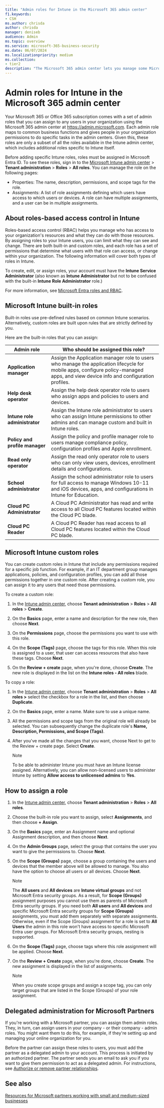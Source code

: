 ```yaml
---
title: "Admin roles for Intune in the Microsoft 365 admin center"
f1.keywords:
- CSH
ms.author: chrisda
author: chrisda
manager: deniseb
audience: Admin
ms.topic: overview
ms.service: microsoft-365-business-security
ms.date: 06/07/2024
ms.localizationpriority: medium
ms.collection:
- tier2
description: "The Microsoft 365 admin center lets you manage some Microsoft Intune roles, which map to business functions and give permissions to do specific tasks."
---
```


# Admin roles for Intune in the Microsoft 365 admin center

Your Microsoft 365 or Office 365 subscription comes with a set of admin roles that you can assign to any users in your organization using the Microsoft 365 admin center at <https://admin.microsoft.com>. Each admin role maps to common business functions and gives people in your organization permissions to do specific tasks in the admin centers. Given this, these roles are only a subset of all the roles available in the Intune admin center, which includes additional roles specific to Intune itself.

Before adding specific Intune roles, roles must be assigned in Microsoft Entra ID. To see these roles, sign in to the [Microsoft Intune admin center](https://go.microsoft.com/fwlink/?linkid=2109431) \> **Tenant administration** \> **Roles** \> **All roles**. You can manage the role on the following pages:

- Properties: The name, description, permissions, and scope tags for the role.
- Assignments: A list of role assignments defining which users have access to which users or devices. A role can have multiple assignments, and a user can be in multiple assignments.

## About roles-based access control in Intune

Roles-based access control (RBAC) helps you manage who has access to your organization's resources and what they can do with those resources. By assigning roles to your Intune users, you can limit what they can see and change. There are both built-in and custom roles, and each role has a set of permissions that determine what users with that role can access, or change within your organization. The following information will cover both types of roles in Intune.

To create, edit, or assign roles, your account must have the **Intune Service Administrator** (also known as **Intune Administrator** but not to be confused with the built-in **Intune Role Administrator** role.)

For more information, see [Microsoft Entra roles and RBAC](/azure/active-directory/roles/permissions-reference).

## Microsoft Intune built-in roles

Built-in roles use pre-defined rules based on common Intune scenarios. Alternatively, custom roles are built upon rules that are strictly defined by you.

Here are the built-in roles that you can assign:

|Admin role|Who should be assigned this role?|
|---|---|
|**Application manager**|Assign the Application manager role to users who manage the application lifecycle for mobile apps, configure policy-managed apps, and view device info and configuration profiles.|
|**Help desk operator**|Assign the help desk operator role to users who assign apps and policies to users and devices.|
|**Intune role administrator**|Assign the Intune role administrator to users who can assign Intune permissions to other admins and can manage custom and built in Intune roles.|
|**Policy and profile manager**|Assign the policy and profile manager role to users manage compliance policy, configuration profiles and Apple enrollment.|
|**Read only operator**|Assign the read only operator role to users who can only view users, devices, enrollment details and configurations.|
|**School administrator**|Assign the school administrator role to users for full access to manage Windows 10-11 and iOS devices, apps, and configurations in Intune for Education.|
|**Cloud PC Administrator**|A Cloud PC Administrator has read and write access to all Cloud PC features located within the Cloud PC blade.|
|**Cloud PC Reader**|A Cloud PC Reader has read access to all Cloud PC features located within the Cloud PC blade.|

## Microsoft Intune custom roles

You can create custom roles in Intune that include any permissions required for a specific job function. For example, if an IT department group manages applications, policies, and configuration profiles, you can add all those permissions together in one custom role. After creating a custom role, you can assign it to any users that need those permissions.

To create a custom role:

1. In the [Intune admin center](https://intune.microsoft.com), choose **Tenant administration** > **Roles** > **All roles** > **Create**.

1. On the **Basics** page, enter a name and description for the new role, then choose **Next**.

1. On the **Permissions** page, choose the permissions you want to use with this role.

1. On the **Scope (Tags)** page, choose the tags for this role. When this role is assigned to a user, that user can access resources that also have these tags. Choose **Next**.

1. On the **Review + create** page, when you're done, choose **Create**. The new role is displayed in the list on the **Intune roles - All roles** blade.

To copy a role:

1. In the [Intune admin center](https://intune.microsoft.com), choose **Tenant administration** > **Roles** > **All roles >** select the checkbox for a role in the list, and then choose **Duplicate**.

1. On the **Basics** page, enter a name. Make sure to use a unique name.

1. All the permissions and scope tags from the original role will already be selected. You can subsequently change the duplicate role's **Name, Description, Permissions, and Scope (Tags)**.

1. After you've made all the changes that you want, choose Next to get to the Review + create page. Select **Create**.

   > [!NOTE]
   > To be able to administer Intune you must have an Intune license assigned. Alternatively, you can allow non-licensed users to administer Intune by setting **Allow access to unlicensed admins** to **Yes**.

## How to assign a role

1. In the [Intune admin center](https://intune.microsoft.com), choose **Tenant administration** > **Roles** > **All roles**.

2. Choose the built-in role you want to assign, select **Assignments**, and then choose **+ Assign**.

3. On the **Basics** page, enter an Assignment name and optional Assignment description, and then choose **Next**.

4. On the **Admin Groups** page, select the group that contains the user you want to give the permissions to. Choose **Next**.

5. On the **Scope (Groups)** page, choose a group containing the users and devices that the member above will be allowed to manage. You also have the option to choose all users or all devices. Choose **Next**.

   > [!NOTE]
   > The **All users** and **All devices** are **Intune virtual groups** and not Microsoft Entra security groups. As a result, for **Scope (Groups)** assignment purposes you cannot use them as parents of Microsoft Entra security groups. If you need both **All users** and **All devices** and specific Microsoft Entra security groups for **Scope (Groups)** assignments, you must add them separately with separate assignments. Otherwise, even if the Scope (Groups) assignment for a role is set to **All Users** the admin in this role won't have access to specific Microsoft Entra user groups. For Microsoft Entra security groups, nesting is supported.

6. On the **Scope (Tags)** page, choose tags where this role assignment will be applied. Choose **Next**.

7. On the **Review + Create** page, when you're done, choose **Create**. The new assignment is displayed in the list of assignments.

   > [!NOTE]
   > When you create scope groups and assign a scope tag, you can only target groups that are listed in the Scope (Groups) of your role assignment.

## Delegated administration for Microsoft Partners

If you're working with a Microsoft partner, you can assign them admin roles. They, in turn, can assign users in your company - or their company - admin roles. You might want them to do this, for example, if they're setting up and managing your online organization for you.

Before the partner can assign these roles to users, you must add the partner as a delegated admin to your account. This process is initiated by an authorized partner. The partner sends you an email to ask you if you want to give them permission to act as a delegated admin. For instructions, see [Authorize or remove partner relationships](../admin/misc/add-partner.md).

## See also

[Resources for Microsoft partners working with small and medium-sized businesses](/defender-business/mdb-partners)
